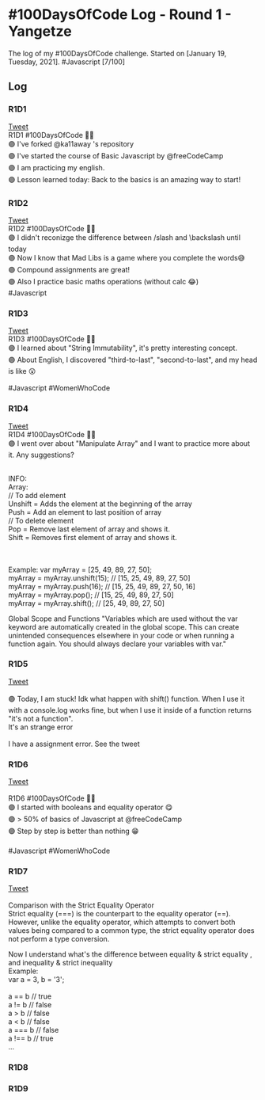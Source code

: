 # #100DaysOfCode Log - Round 1 - Yangetze

The log of my #100DaysOfCode challenge. Started on [January 19, Tuesday, 2021].
#Javascript
[7/100]

## Log

### R1D1 
[Tweet](https://twitter.com/yangetze/status/1351727401949130752?s=20)<br />
R1D1 #100DaysOfCode 💜✅ <br />
🟣 I've forked @ka11away 's repository <br />
🟣 I've started the course of Basic Javascript by @freeCodeCamp <br /> 
🟣 I am practicing my english. <br />
🟣 Lesson learned today: Back to the basics is an amazing way to start! <br />

### R1D2
[Tweet](https://twitter.com/yangetze/status/1352095434890747907?s=20)<br />
R1D2 #100DaysOfCode 💜✅ <br />
🟣 I didn't reconizge the difference between /slash and \backslash until today <br />
🟣 Now I know that Mad Libs is a game where you complete the words😅 <br />
🟣 Compound assignments are great! <br />
🟣 Also I practice basic maths operations (without calc 😂) <br />
#Javascript
<br />

### R1D3
[Tweet](https://twitter.com/yangetze/status/1352444992267165700?s=20)<br />
R1D3 #100DaysOfCode 💜✅<br />
🟣 I learned about "String Immutability", it's pretty interesting concept. <br />
🟣 About English, I discovered "third-to-last", "second-to-last", and my head is like 😲<br />
<br />
#Javascript #WomenWhoCode

### R1D4
[Tweet](https://twitter.com/yangetze/status/1353191885628723201?s=20)<br />
R1D4 #100DaysOfCode 💜✅<br />
🟣 I went over about "Manipulate Array" and I want to practice more about it. Any suggestions?

<br /> INFO:
<br />Array: 
<br />// To add element
<br />Unshift = Adds the element at the beginning of the array
<br />Push = Add an element to last position of array
<br />// To delete element
<br />Pop = Remove last element of array and shows it. 
<br />Shift = Removes first element of array and shows it.

<br /><br />Example: 
var myArray = [25, 49, 89, 27, 50];
<br />myArray = myArray.unshift(15); // [15, 25, 49, 89, 27, 50]
<br />myArray = myArray.push(16); // [15, 25, 49, 89, 27, 50, 16]
<br />myArray = myArray.pop(); // [15, 25, 49, 89, 27, 50]
<br />myArray = myArray.shift(); // [25, 49, 89, 27, 50]

Global Scope and Functions
"Variables which are used without the var keyword are automatically created in the global scope. This can create unintended consequences elsewhere in your code or when running a function again. You should always declare your variables with var."



### R1D5
[Tweet](https://twitter.com/yangetze/status/1353561418273067008?s=20)<br />
<br /> 🟣 Today, I am stuck! Idk what happen with shift() function. When I use it with a console.log works fine, but when I use it inside of a function returns "it's not a function".
<br /> It's an strange error 
<br /> 
<br /> I have a assignment error. See the tweet

### R1D6
[Tweet](https://twitter.com/yangetze/status/1353899860395700225?s=20)<br />
<br />R1D6 #100DaysOfCode 💜✅
<br />🟣 I started with booleans and equality operator 😋
<br />🟣 > 50% of basics of Javascript at @freeCodeCamp 
<br />🟣 Step by step is better than nothing 😁
<br />
<br />#Javascript #WomenWhoCode


### R1D7
[Tweet](https://twitter.com/yangetze/status/1354274773283577856?s=20)<br />
<br />
Comparison with the Strict Equality Operator<br />
Strict equality (===) is the counterpart to the equality operator (==). However, unlike the equality operator, which attempts to convert both values being compared to a common type, the strict equality operator does not perform a type conversion.<br />

Now I understand what's the difference between equality  & strict equality , and inequality  & strict inequality <br />
Example: <br />
var a = 3, b = '3';<br />
<br />a == b // true
<br />a != b // false
<br />a > b // false
<br />a < b // false
<br />a === b // false
<br />a !== b // true
<br />...
<br />

### R1D8

### R1D9
